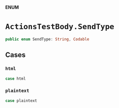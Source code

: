 **ENUM**

# `ActionsTestBody.SendType`

```swift
public enum SendType: String, Codable
```

## Cases
### `html`

```swift
case html
```

### `plaintext`

```swift
case plaintext
```
